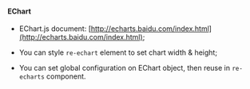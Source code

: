 #### EChart

*  EChart.js document: [http://echarts.baidu.com/index.html](http://echarts.baidu.com/index.html);

*  You can style `re-echart` element to set chart width & height;

*  You can set global configuration on EChart object, then reuse in `re-echarts` component.


